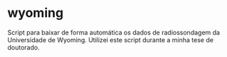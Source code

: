 # wyoming

Script para baixar de forma automática os dados de radiossondagem da Universidade de Wyoming.
Utilizei este script durante a minha tese de doutorado.

